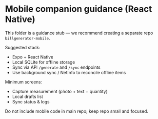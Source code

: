# Mobile companion guidance (React Native)

This folder is a guidance stub — we recommend creating a separate repo `billgenerator-mobile`.

Suggested stack:
- Expo + React Native
- Local SQLite for offline storage
- Sync via API `/generate` and `/sync` endpoints
- Use background sync / NetInfo to reconcile offline items

Minimum screens:
- Capture measurement (photo + text + quantity)
- Local drafts list
- Sync status & logs

Do not include mobile code in main repo; keep repo small and focused.